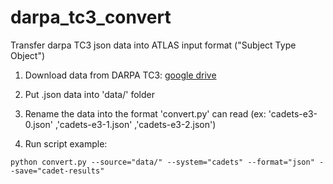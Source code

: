 # darpa_tc3_convert

Transfer darpa TC3 json data into ATLAS input format ("Subject Type Object")

1. Download data from DARPA TC3: [google drive](https://drive.google.com/drive/folders/1QlbUFWAGq3Hpl8wVdzOdIoZLFxkII4EK)
2. Put .json data into 'data/' folder
3. Rename the data into the format 'convert.py' can read (ex: 'cadets-e3-0.json' ,'cadets-e3-1.json' ,'cadets-e3-2.json')

4. Run script example:
```
python convert.py --source="data/" --system="cadets" --format="json" --save="cadet-results"
```

